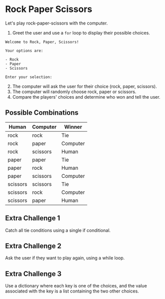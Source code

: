 
# Rock Paper Scissors

Let's play rock-paper-scissors with the computer.

1. Greet the user and use a `for` loop to display their possible choices.   

```
Welcome to Rock, Paper, Scissors!

Your options are:

- Rock
- Paper
- Scissors

Enter your selection:  
```

2. The computer will ask the user for their choice (rock, paper, scissors). 
3. The computer will randomly choose rock, paper or scissors.
4. Compare the players' choices and determine who won and tell the user.

## Possible Combinations
| Human | Computer | Winner
|-|-|-|
|rock |rock | Tie
|rock |paper|Computer|
|rock |scissors|Human|
|paper |paper|Tie|
|paper |rock|Human|
|paper |scissors|Computer|
|scissors |scissors|Tie|
|scissors |rock|Computer|
|scissors |paper|Human|


## Extra Challenge 1

Catch all tie conditions using a single if conditional.

## Extra Challenge 2

Ask the user if they want to play again, using a while loop.

## Extra Challenge 3

Use a dictionary where each key is one of the choices, and the value associated with the key is a list containing the two other choices.

[//]: # (instructor note: write the tie case, the first case, have them write the others using elif)